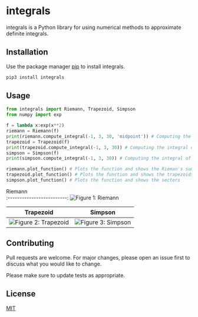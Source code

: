 # integrals

integrals is a Python library for using numerical methods to approximate definite integrals.

## Installation

Use the package manager <a href="https://pip.pypa.io/en/stable/" target="_blank">pip</a> to install integrals.

```bash
pip3 install integrals
```

## Usage

```python
from integrals import Riemann, Trapezoid, Simpson
from numpy import exp

f = lambda x:exp(x**2)
riemann = Riemann(f)
print(riemann.compute_integral(-1, 3, 30, 'midpoint')) # Computing the integral of f(x) using 'Riemann midpoint sum' from -1 to 3 with 30 sub-intervals.
trapezoid = Trapezoid(f)
print(trapezoid.compute_integral(-1, 3, 30)) # Computing the integral of f(x) using 'trapezoid rule' from -1 to 3 with 30 sub-intervals.
simpson = Simpson(f)
print(simpson.compute_integral(-1, 3, 30)) # Computing the integral of f(x) using 'Simpson's rule' from -1 to 3 with 30 sub-intervals.

riemann.plot_function() # Plots the function and shows the Rieman's sum rectangles
trapezoid.plot_function() # Plots the function and shows the trapezoids
simpson.plot_function() # Plots the function and shows the sectors
```
Riemann            
:-------------------------:
![Figure 1: Riemann](https://user-images.githubusercontent.com/44961698/176835779-f878e11b-b3b6-463a-93cb-e6c9ffcc9b86.png)

Trapezoid             |  Simpson
:-------------------------:|:-------------------------:
![Figure 2: Trapezoid](https://user-images.githubusercontent.com/44961698/176836121-30e25bde-c4df-43a2-881c-c0a483e166d0.png)  |  ![Figure 3: Simpson](https://user-images.githubusercontent.com/44961698/176836168-7517509e-9850-44d3-94f8-f09f60c13907.png)



## Contributing
Pull requests are welcome. For major changes, please open an issue first to discuss what you would like to change.

Please make sure to update tests as appropriate.

## License
[MIT](https://choosealicense.com/licenses/mit/)
